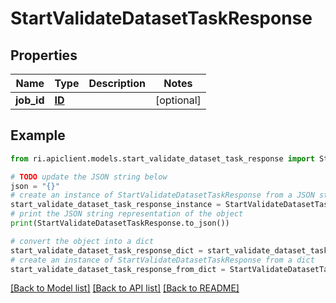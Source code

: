 # StartValidateDatasetTaskResponse


## Properties

Name | Type | Description | Notes
------------ | ------------- | ------------- | -------------
**job_id** | [**ID**](ID.md) |  | [optional] 

## Example

```python
from ri.apiclient.models.start_validate_dataset_task_response import StartValidateDatasetTaskResponse

# TODO update the JSON string below
json = "{}"
# create an instance of StartValidateDatasetTaskResponse from a JSON string
start_validate_dataset_task_response_instance = StartValidateDatasetTaskResponse.from_json(json)
# print the JSON string representation of the object
print(StartValidateDatasetTaskResponse.to_json())

# convert the object into a dict
start_validate_dataset_task_response_dict = start_validate_dataset_task_response_instance.to_dict()
# create an instance of StartValidateDatasetTaskResponse from a dict
start_validate_dataset_task_response_from_dict = StartValidateDatasetTaskResponse.from_dict(start_validate_dataset_task_response_dict)
```
[[Back to Model list]](../README.md#documentation-for-models) [[Back to API list]](../README.md#documentation-for-api-endpoints) [[Back to README]](../README.md)

